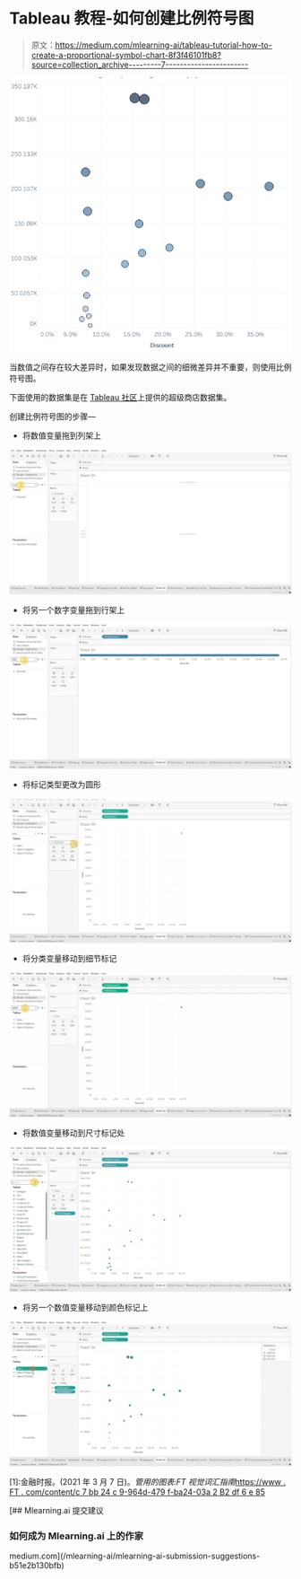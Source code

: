 # Tableau 教程-如何创建比例符号图

> 原文：<https://medium.com/mlearning-ai/tableau-tutorial-how-to-create-a-proportional-symbol-chart-8f3f46101fb8?source=collection_archive---------7----------------------->

![](img/f0999726754fff37032211eb63feaa0a.png)

当数值之间存在较大差异时，如果发现数据之间的细微差异并不重要，则使用比例符号图。

下面使用的数据集是在 [Tableau 社区](https://community.tableau.com/s/question/0D54T00000CWeX8SAL/sample-superstore-sales-excelxls)上提供的超级商店数据集。

创建比例符号图的步骤—

*   将数值变量拖到列架上

![](img/441ae5030162735fe4d2786759962567.png)

*   将另一个数字变量拖到行架上

![](img/55db6698bd53f5ec45c20a352e981e18.png)

*   将标记类型更改为圆形

![](img/b7ba5ac895142712200e507314025351.png)

*   将分类变量移动到细节标记

![](img/6522ff821c8794ebde3493c9ff418395.png)

*   将数值变量移动到尺寸标记处

![](img/f04dbcf0b1fec46c509d4240f323d351.png)

*   将另一个数值变量移动到颜色标记上

![](img/0ec79740e2af3e965f8c76a1a36e50f6.png)

[1]:金融时报。(2021 年 3 月 7 日)。*管用的图表:FT 视觉词汇指南*[https://www . FT . com/content/c 7 bb 24 c 9-964d-479 f-ba24-03a 2 B2 df 6 e 85](https://www.ft.com/content/c7bb24c9-964d-479f-ba24-03a2b2df6e85)

[](/mlearning-ai/mlearning-ai-submission-suggestions-b51e2b130bfb) [## Mlearning.ai 提交建议

### 如何成为 Mlearning.ai 上的作家

medium.com](/mlearning-ai/mlearning-ai-submission-suggestions-b51e2b130bfb)